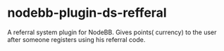 nodebb-plugin-ds-refferal
=========================

A referral system plugin for NodeBB. Gives points( currency) to the user after someone registers using his referral code.

